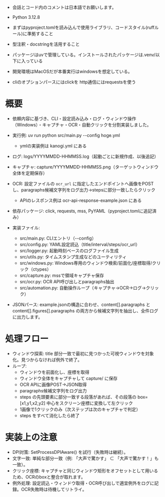 - 会話とコード内のコメントは日本語でお願いします。
- Python 3.12.8
- まずはpyproject.tomlを読み込んで使用ライブラリ、コードスタイル(ruffルール)に準拠すること
- 型注釈・docstringを活用すること
- パッケージはuvで管理している。インストールされたパッケージは.venv/以下に入っている

- 開発環境はMacOSだが本番実行はwindowsを想定している。
- cliのオプションパースにはclickを http通信にはrequestsを使う

# 概要

- 依頼内容に基づき、CLI・設定読み込み・ログ・ウィンドウ操作（Windows）・キャプチャ・OCR・自動クリックを分割実装しました。
- 実行例: uv run python src/main.py --config hoge.yml
    - ymlの実装例は kanogi.yml にある
- ログ: logs/YYYYMMDD-HHMMSS.log（起動ごとに新規作成、以後追記）
- キャプチャ: capture/YYYYMMDD-HHMMSS.png（ターゲットウィンドウ全体を定期保存）
- OCR: 設定ファイルの `ocr_url` に指定したエンドポイントへ画像をPOSTし、paragraphs候補文字列をログ出力→stepsに部分一致したらクリック
    - APIのレスポンス例は ocr-api-response-example.json にある

- 依存パッケージ: click, requests, mss, PyYAML（pyproject.tomlに追記済み）
- 実装ファイル:
    - src/main.py: CLIエントリ（--config）
    - src/config.py: YAML設定読込（title/interval/steps/ocr_url）
    - src/logger.py: 起動時刻ベースのログファイル生成
    - src/utils.py: タイムスタンプ生成などのユーティリティ
    - src/windows.py: Windows専用のウィンドウ検索/前面化/座標取得/クリック（ctypes）
    - src/capture.py: mssで領域キャプチャ保存
    - src/ocr.py: OCR API呼び出しとparagraphs抽出
    - src/automation.py: 自動操作ループ（キャプチャ→OCR→ログ→クリック）
- JSONパース: example.jsonの構造に合わせ、content[].paragraphs と content[].figures[].paragraphs の両方から候補文字列を抽出し、全件ログに出力します。

# 処理フロー

- ウィンドウ探索: title 部分一致で最初に見つかった可視ウィンドウを対象化。見つからなければ例外で終了。
- ループ:
    - ウィンドウを前面化し、座標を取得
    - ウィンドウ全体をキャプチャして capture/ に保存
    - OCR APIに画像POST→JSON取得
    - paragraphs候補文字列をログ出力
    - steps の先頭要素に部分一致する段落があれば、その段落の box=[x1,y1,x2,y2] 中心をスクリーン座標に変換して左クリック
    - 1画像で1クリックのみ（次ステップは次のキャプチャで判定）
    - steps をすべて消化したら終了

# 実装上の注意

- DPI対策: SetProcessDPIAware() を試行（失敗時は継続）。
- 文字一致: 単純な部分一致（例: 「大声で驚かす」 ⊂ 「大声で驚かす！」も一致）。
- クリック座標: キャプチャと同じウィンドウ矩形をオフセットとして用いるため、OCRのboxと整合が取れます。
- 例外処理: 設定読込・ウィンドウ取得・OCR呼び出しで適宜例外をログに記録。OCR失敗時は待機してリトライ。

```
